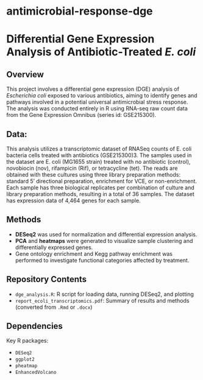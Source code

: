 # antimicrobial-response-dge
# Differential Gene Expression Analysis of Antibiotic-Treated *E. coli*

## Overview

This project involves a differential gene expression (DGE) analysis of *Escherichia coli* exposed to various antibiotics, aiming to identify genes and pathways involved in a potential universal antimicrobial stress response. The analysis was conducted entirely in R using RNA-seq raw count data from the Gene Expression Omnibus (series id: GSE215300). 

## Data:
This analysis utilizes a transcriptomic dataset of RNASeq counts of E. coli bacteria cells treated with antibiotics (GSE215300)3. The samples used in the dataset are E. coli (MG1655 strain) treated with no antibiotic (control), novobiocin (nov), rifampicin (Rif), or tetracycline (tet). The reads are obtained with these cultures using three library preparation methods: standard 5’ directional preparation, enrichment for VCE, or non-enrichment. Each sample has three biological replicates per combination of culture and library preparation methods, resulting in a total of 36 samples. The dataset has expression data of 4,464 genes for each sample.

## Methods

- **DESeq2** was used for normalization and differential expression analysis.
- **PCA** and **heatmaps** were generated to visualize sample clustering and differentially expressed genes.
- Gene ontology enrichment and Kegg pathway enrichment was performed to investigate functional categories affected by treatment.

## Repository Contents

- `dge_analysis.R`: R script for loading data, running DESeq2, and plotting
- `report_ecoli_transcriptomics.pdf`: Summary of results and methods (converted from `.Rmd` or `.docx`)

##  Dependencies

Key R packages:
- `DESeq2`
- `ggplot2`
- `pheatmap`
- `EnhancedVolcano` 

